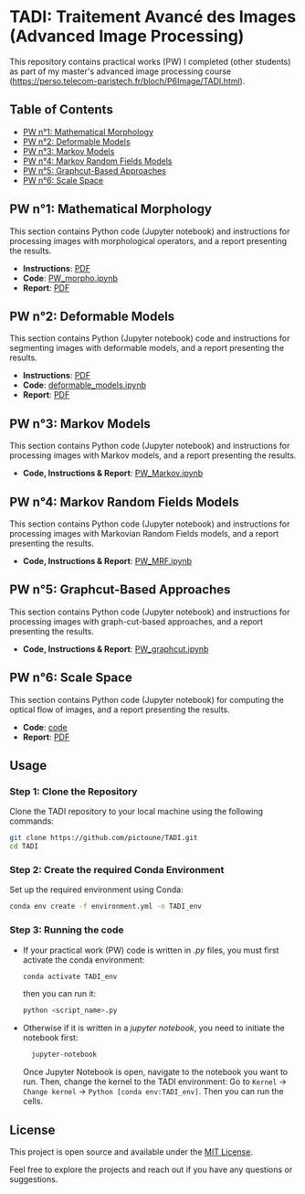 # TADI: Traitement Avancé des Images (Advanced Image Processing)
This repository contains practical works (PW) I completed (other students) as part of my master's advanced image processing course (https://perso.telecom-paristech.fr/bloch/P6Image/TADI.html).

## Table of Contents

- [PW n°1: Mathematical Morphology](#pw-n1-mathematical-morphology)
- [PW n°2: Deformable Models](#pw-n2-deformable-models)
- [PW n°3: Markov Models](#pw-n3-markov-models)
- [PW n°4: Markov Random Fields Models](#pw-n4-markov-random-fields-models)
- [PW n°5: Graphcut-Based Approaches](#pw-n5-graphcut-based-approaches)
- [PW n°6: Scale Space](#pw-n6-scale-space)

## PW n°1: Mathematical Morphology
This section contains Python code (Jupyter notebook) and instructions for processing images with morphological operators, and a report presenting the results.
- **Instructions**: [PDF](https://github.com/pictoune/TADI/blob/main/PW_math_morpho/instructions_PW_math_morpho.pdf)
- **Code**: [PW_morpho.ipynb](https://github.com/pictoune/TADI/blob/main/PW_math_morpho/PW_morpho.ipynb)
- **Report**: [PDF](https://github.com/pictoune/TADI/blob/main/PW_math_morpho/report_PW_math_morpho.pdf)

## PW n°2: Deformable Models
This section contains Python (Jupyter notebook) code and instructions for segmenting images with deformable models, and a report presenting the results.
- **Instructions**: [PDF](https://github.com/pictoune/TADI/blob/main/PW_deformable_models/instructions_PW_deformable_models.pdf)
- **Code**: [deformable_models.ipynb](https://github.com/pictoune/TADI/blob/main/PW_deformable_models/deformable_models.ipynb)
- **Report**: [PDF](https://github.com/pictoune/TADI/blob/main/PW_deformable_models/rapport_PW_modeles_deformables.pdf)

## PW n°3: Markov Models
This section contains Python code (Jupyter notebook) and instructions for processing images with Markov models, and a report presenting the results.
- **Code, Instructions & Report**: [PW_Markov.ipynb](https://github.com/pictoune/TADI/blob/main/PW_Markov.ipynb)

## PW n°4: Markov Random Fields Models
This section contains Python code (Jupyter notebook) and instructions for processing images with Markovian Random Fields models, and a report presenting the results.
- **Code, Instructions & Report**: [PW_MRF.ipynb](https://github.com/pictoune/TADI/blob/main/PW_MRF.ipynb)

## PW n°5: Graphcut-Based Approaches
This section contains Python code (Jupyter notebook) and instructions for processing images with graph-cut-based approaches, and a report presenting the results.
- **Code, Instructions & Report**: [PW_graphcut.ipynb](https://github.com/pictoune/TADI/blob/main/PW_graphcut/PW_graphcut_part_1.ipynb)

## PW n°6: Scale Space
This section contains Python code (Jupyter notebook) for computing the optical flow of images, and a report presenting the results.
- **Code**: [code](https://github.com/pictoune/TADI/tree/main/PW_scale_space/code)
- **Report**: [PDF](https://github.com/pictoune/TADI/blob/main/PW_scale_space/report_scale_space.pdf)

## Usage 
### Step 1: Clone the Repository
Clone the TADI repository to your local machine using the following commands:
```bash
git clone https://github.com/pictoune/TADI.git
cd TADI
```
### Step 2: Create the required Conda Environment
Set up the required environment using Conda:
  ```bash
  conda env create -f environment.yml -n TADI_env
  ```
### Step 3: Running the code
- If your practical work (PW) code is written in *.py* files, you must first activate the conda environment: 
  ```bash
  conda activate TADI_env
  ```
  then you can run it:
  ```bash
  python <script_name>.py
  ```
- Otherwise if it is written in a *jupyter notebook*, you need to initiate the notebook first:
  ```bash
    jupyter-notebook
  ```
  Once Jupyter Notebook is open, navigate to the notebook you want to run. Then, change the kernel to the TADI environment:
  Go to `Kernel` -> `Change kernel` -> `Python [conda env:TADI_env]`.
  Then you can run the cells.

## License

This project is open source and available under the [MIT License](LICENSE).

Feel free to explore the projects and reach out if you have any questions or suggestions.
